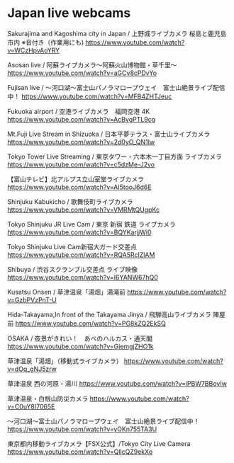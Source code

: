 # Japan live webcams

Sakurajima and Kagoshima city in Japan / 上野城ライブカメラ 桜島と鹿児島市内 ※音付き（作業用にも)
https://www.youtube.com/watch?v=WCzHpvAoYRY

Asosan live / 阿蘇ライブカメラ～阿蘇火山博物館・草千里～
https://www.youtube.com/watch?v=aGCv8cPDvYo

Fujisan live / ～河口湖～富士山パノラマロープウェイ　富士山絶景ライブ配信中！
https://www.youtube.com/watch?v=MFB4ZHTJeuc

Fukuoka airport / 空港ライブカメラ　福岡空港 4K
https://www.youtube.com/watch?v=AcBvgPTL9cg

Mt.Fuji Live Stream in Shizuoka / 日本平夢テラス・富士山ライブカメラ
https://www.youtube.com/watch?v=2d0yO_QN1Iw

Tokyo Tower Live Streaming / 東京タワー・六本木一丁目方面 ライブカメラ
https://www.youtube.com/watch?v=c5dzMe-J2vo

【富山テレビ】北アルプス立山室堂ライブカメラ
https://www.youtube.com/watch?v=AI5tooJ6d6E

Shinjuku Kabukicho / 歌舞伎町ライブカメラ
https://www.youtube.com/watch?v=VMRMtQUgpKc

Tokyo Shinjuku JR Live Cam / 東京 新宿 鉄道 ライブカメラ
https://www.youtube.com/watch?v=BQYKarjjWi0

Tokyo Shinjuku Live Cam新宿大ガード交差点
https://www.youtube.com/watch?v=RQA5RcIZlAM

Shibuya / 渋谷スクランブル交差点 ライブ映像
https://www.youtube.com/watch?v=I6YANW67hQ0

Kusatsu Onsen / 草津温泉「湯畑」湯滝前
https://www.youtube.com/watch?v=GzbPVzPnT-U

Hida-Takayama,In front of the Takayama Jinya / 飛騨高山ライブカメラ 陣屋前
https://www.youtube.com/watch?v=PG8kZQ2EkSQ

OSAKA / 夜景がきれい！　あべのハルカス・通天閣
https://www.youtube.com/watch?v=GjemgjZHO1k

草津温泉「湯畑」（移動式ライブカメラ）
https://www.youtube.com/watch?v=dOq_gNJ5zrw

草津温泉 西の河原・湯川
https://www.youtube.com/watch?v=iPBW7BBoyIw

草津温泉・白根山防災カメラ
https://www.youtube.com/watch?v=C0uY8I7065E

～河口湖～富士山パノラマロープウェイ　富士山絶景ライブ配信中！
https://www.youtube.com/watch?v=yOKn755TA3U

東京都内移動ライブカメラ【FSX公式】/Tokyo City Live Camera
https://www.youtube.com/watch?v=QllcQZ9ekXo
